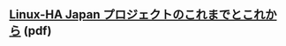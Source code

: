 ## [Linux-HA Japan プロジェクトのこれまでとこれから](http://linux-ha.osdn.jp/wp/wp-content/uploads/LinuxHAJapan-OSC2020TokyoSpring-20200221.pdf) (pdf)<br>
